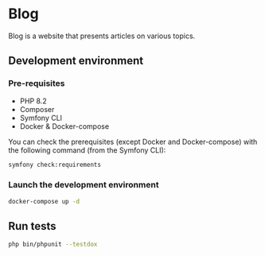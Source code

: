 # Blog

Blog is a website that presents articles on various topics.

## Development environment

### Pre-requisites

* PHP 8.2
* Composer
* Symfony CLI
* Docker & Docker-compose

You can check the prerequisites (except Docker and Docker-compose) with the following command (from the Symfony CLI):

```bash
symfony check:requirements
```

### Launch the development environment

```bash
docker-compose up -d
```

## Run tests

```bash
php bin/phpunit --testdox
```